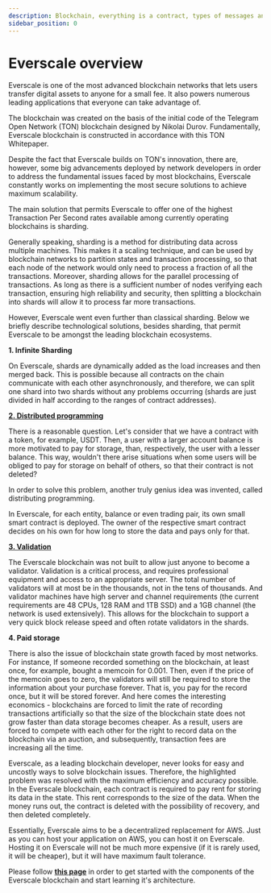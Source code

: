 ```yaml
---
description: Blockchain, everything is a contract, types of messages and gas
sidebar_position: 0
---
```


# Everscale overview

Everscale is one of the most advanced blockchain networks that lets users transfer digital assets to anyone for a small fee. It also powers numerous leading applications that everyone can take advantage of. 

The blockchain was created on the basis of the initial code of the Telegram Open Network (TON) blockchain designed by Nikolai Durov. Fundamentally, Everscale blockchain is constructed in accordance with this TON Whitepaper.

Despite the fact that Everscale builds on TON's innovation, there are, however, some big advancements deployed by network developers in order to address the fundamental issues faced by most blockchains, Everscale constantly works on implementing the most secure solutions to achieve maximum scalability. 

The main solution that permits Everscale to offer one of the highest Transaction Per Second rates available among currently operating blockchains is sharding. 

Generally speaking, sharding is a method for distributing data across multiple machines. This makes it a scaling technique, and can be used by blockchain networks to partition states and transaction processing, so that each node of the network would only need to process a fraction of all the transactions. Moreover, sharding allows for the parallel processing of transactions. As long as there is a sufficient number of nodes verifying each transaction, ensuring high reliability and security, then splitting a blockchain into shards will allow it to process far more transactions.

However, Everscale went even further than classical sharding. Below we briefly describe technological solutions, besides sharding, that permit Everscale to be amongst the leading blockchain ecosystems. 

**1. Infinite Sharding** 

On Everscale, shards are dynamically added as the load increases and then merged back. This is possible because all contracts on the chain communicate with each other asynchronously, and therefore, we can split one shard into two shards without any problems occurring (shards are just divided in half according to the ranges of contract addresses).

[**2. Distributed programming**](../develop/smart-contract/learn/10-distributed-programming.md)

There is a reasonable question. Let's consider that we have a contract with a token, for example, USDT. Then, a user with a larger account balance is more motivated to pay for storage, than, respectively, the user with a lesser balance. This way, wouldn't there arise situations when some users will be obliged to pay for storage on behalf of others, so that their contract is not deleted?    

In order to solve this problem, another truly genius idea was invented, called distributing programming. 

In Everscale, for each entity, balance or even trading pair, its own small smart contract is deployed. The owner of the respective smart contract decides on his own for how long to store the data and pays only for that. 

[**3. Validation**](../validate/tutorial/getting-started.md) 

The Everscale blockchain was not built to allow just anyone to become a validator. Validation is a critical process, and requires professional equipment and access to an appropriate server. The total number of validators will at most be in the thousands, not in the tens of thousands. And validator machines have high server and channel requirements (the current requirements are 48 CPUs, 128 RAM and 1TB SSD) and a 1GB channel (the network is used extensively). This allows for the blockchain to support a very quick block release speed and often rotate validators in the shards.

**4. Paid storage**

There is also the issue of blockchain state growth faced by most networks. For instance, If someone recorded something on the blockchain, at least once, for example, bought a memcoin for 0.001. Then, even if the price of the memcoin goes to zero, the validators will still be required to store the information about your purchase forever. That is, you pay for the record once, but it will be stored forever. And here comes the interesting economics - blockchains are forced to limit the rate of recording transactions artificially so that the size of the blockchain state does not grow faster than data storage becomes cheaper. As a result, users are forced to compete with each other for the right to record data on the blockchain via an auction, and subsequently, transaction fees are increasing all the time.

Everscale, as a leading blockchain developer, never looks for easy and uncostly ways to solve blockchain issues. Therefore, the highlighted problem was resolved with the maximum efficiency and accuracy possible. In the Everscale blockchain, each contract is required to pay rent for storing its data in the state. This rent corresponds to the size of the data. When the money runs out, the contract is deleted with the possibility of recovery, and then deleted completely. 

Essentially, Everscale aims to be a decentralized replacement for AWS. Just as you can host your application on AWS, you can host it on Everscale. Hosting it on Everscale will not be much more expensive (if it is rarely used, it will be cheaper), but it will have maximum fault tolerance.

Please follow [**this page**](../arch/10-basics.md) in order to get started with the components of the Everscale blockchain and start learning it's architecture.
